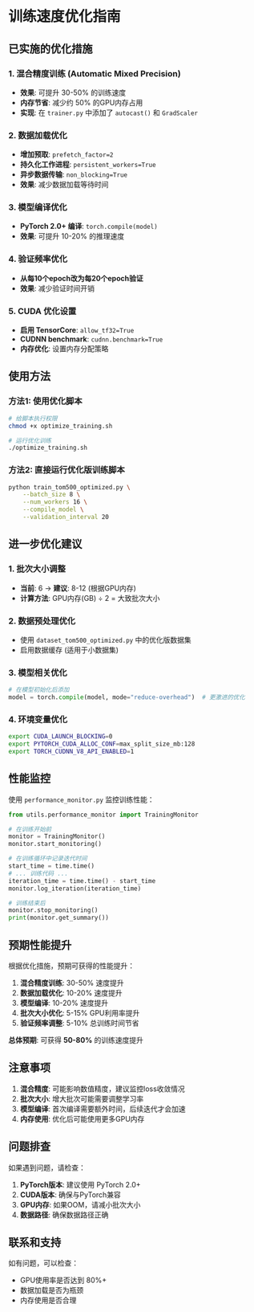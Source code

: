 # 训练速度优化指南

## 已实施的优化措施

### 1. 混合精度训练 (Automatic Mixed Precision)
- **效果**: 可提升 30-50% 的训练速度
- **内存节省**: 减少约 50% 的GPU内存占用
- **实现**: 在 `trainer.py` 中添加了 `autocast()` 和 `GradScaler`

### 2. 数据加载优化
- **增加预取**: `prefetch_factor=2`
- **持久化工作进程**: `persistent_workers=True`
- **异步数据传输**: `non_blocking=True`
- **效果**: 减少数据加载等待时间

### 3. 模型编译优化
- **PyTorch 2.0+ 编译**: `torch.compile(model)`
- **效果**: 可提升 10-20% 的推理速度

### 4. 验证频率优化
- **从每10个epoch改为每20个epoch验证**
- **效果**: 减少验证时间开销

### 5. CUDA 优化设置
- **启用 TensorCore**: `allow_tf32=True`
- **CUDNN benchmark**: `cudnn.benchmark=True`
- **内存优化**: 设置内存分配策略

## 使用方法

### 方法1: 使用优化脚本
```bash
# 给脚本执行权限
chmod +x optimize_training.sh

# 运行优化训练
./optimize_training.sh
```

### 方法2: 直接运行优化版训练脚本
```bash
python train_tom500_optimized.py \
    --batch_size 8 \
    --num_workers 16 \
    --compile_model \
    --validation_interval 20
```

## 进一步优化建议

### 1. 批次大小调整
- **当前**: 6 → **建议**: 8-12 (根据GPU内存)
- **计算方法**: GPU内存(GB) ÷ 2 = 大致批次大小

### 2. 数据预处理优化
- 使用 `dataset_tom500_optimized.py` 中的优化版数据集
- 启用数据缓存 (适用于小数据集)

### 3. 模型相关优化
```python
# 在模型初始化后添加
model = torch.compile(model, mode="reduce-overhead")  # 更激进的优化
```

### 4. 环境变量优化
```bash
export CUDA_LAUNCH_BLOCKING=0
export PYTORCH_CUDA_ALLOC_CONF=max_split_size_mb:128
export TORCH_CUDNN_V8_API_ENABLED=1
```

## 性能监控

使用 `performance_monitor.py` 监控训练性能：

```python
from utils.performance_monitor import TrainingMonitor

# 在训练开始前
monitor = TrainingMonitor()
monitor.start_monitoring()

# 在训练循环中记录迭代时间
start_time = time.time()
# ... 训练代码 ...
iteration_time = time.time() - start_time
monitor.log_iteration(iteration_time)

# 训练结束后
monitor.stop_monitoring()
print(monitor.get_summary())
```

## 预期性能提升

根据优化措施，预期可获得的性能提升：

1. **混合精度训练**: 30-50% 速度提升
2. **数据加载优化**: 10-20% 速度提升  
3. **模型编译**: 10-20% 速度提升
4. **批次大小优化**: 5-15% GPU利用率提升
5. **验证频率调整**: 5-10% 总训练时间节省

**总体预期**: 可获得 **50-80%** 的训练速度提升

## 注意事项

1. **混合精度**: 可能影响数值精度，建议监控loss收敛情况
2. **批次大小**: 增大批次可能需要调整学习率
3. **模型编译**: 首次编译需要额外时间，后续迭代才会加速
4. **内存使用**: 优化后可能使用更多GPU内存

## 问题排查

如果遇到问题，请检查：

1. **PyTorch版本**: 建议使用 PyTorch 2.0+
2. **CUDA版本**: 确保与PyTorch兼容
3. **GPU内存**: 如果OOM，请减小批次大小
4. **数据路径**: 确保数据路径正确

## 联系和支持

如有问题，可以检查：
- GPU使用率是否达到 80%+
- 数据加载是否为瓶颈
- 内存使用是否合理
